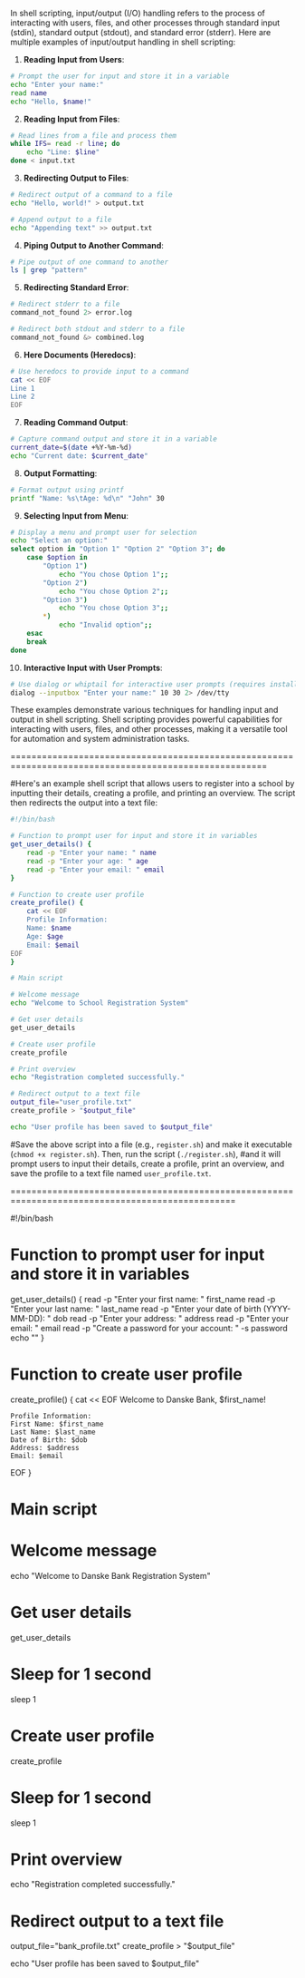 In shell scripting, input/output (I/O) handling refers to the process of interacting with users, files, and other processes through standard input (stdin), standard output (stdout), and standard error (stderr). Here are multiple examples of input/output handling in shell scripting:

1. **Reading Input from Users**:

```bash
# Prompt the user for input and store it in a variable
echo "Enter your name:"
read name
echo "Hello, $name!"
```

2. **Reading Input from Files**:

```bash
# Read lines from a file and process them
while IFS= read -r line; do
    echo "Line: $line"
done < input.txt
```

3. **Redirecting Output to Files**:

```bash
# Redirect output of a command to a file
echo "Hello, world!" > output.txt

# Append output to a file
echo "Appending text" >> output.txt
```

4. **Piping Output to Another Command**:

```bash
# Pipe output of one command to another
ls | grep "pattern"
```

5. **Redirecting Standard Error**:

```bash
# Redirect stderr to a file
command_not_found 2> error.log

# Redirect both stdout and stderr to a file
command_not_found &> combined.log
```

6. **Here Documents (Heredocs)**:

```bash
# Use heredocs to provide input to a command
cat << EOF
Line 1
Line 2
EOF
```

7. **Reading Command Output**:

```bash
# Capture command output and store it in a variable
current_date=$(date +%Y-%m-%d)
echo "Current date: $current_date"
```

8. **Output Formatting**:

```bash
# Format output using printf
printf "Name: %s\tAge: %d\n" "John" 30
```

9. **Selecting Input from Menu**:

```bash
# Display a menu and prompt user for selection
echo "Select an option:"
select option in "Option 1" "Option 2" "Option 3"; do
    case $option in
        "Option 1")
            echo "You chose Option 1";;
        "Option 2")
            echo "You chose Option 2";;
        "Option 3")
            echo "You chose Option 3";;
        *)
            echo "Invalid option";;
    esac
    break
done
```

10. **Interactive Input with User Prompts**:

```bash
# Use dialog or whiptail for interactive user prompts (requires installation)
dialog --inputbox "Enter your name:" 10 30 2> /dev/tty
```

These examples demonstrate various techniques for handling input and output in shell scripting. Shell scripting provides powerful capabilities for interacting with users, files, and other processes, making it a versatile tool for automation and system administration tasks.

=======================================================================================================

#Here's an example shell script that allows users to register into a school by inputting their details, creating a profile, and printing an overview. The script then redirects the output into a text file:

```bash
#!/bin/bash

# Function to prompt user for input and store it in variables
get_user_details() {
    read -p "Enter your name: " name
    read -p "Enter your age: " age
    read -p "Enter your email: " email
}

# Function to create user profile
create_profile() {
    cat << EOF
    Profile Information:
    Name: $name
    Age: $age
    Email: $email
EOF
}

# Main script

# Welcome message
echo "Welcome to School Registration System"

# Get user details
get_user_details

# Create user profile
create_profile

# Print overview
echo "Registration completed successfully."

# Redirect output to a text file
output_file="user_profile.txt"
create_profile > "$output_file"

echo "User profile has been saved to $output_file"
```

#Save the above script into a file (e.g., `register.sh`) and make it executable (`chmod +x register.sh`). Then, run the script (`./register.sh`),
#and it will prompt users to input their details, create a profile, print an overview, and save the profile to a text file named `user_profile.txt`.

=================================================================================================

#!/bin/bash

# Function to prompt user for input and store it in variables
get_user_details() {
    read -p "Enter your first name: " first_name
    read -p "Enter your last name: " last_name
    read -p "Enter your date of birth (YYYY-MM-DD): " dob
    read -p "Enter your address: " address
    read -p "Enter your email: " email
    read -p "Create a password for your account: " -s password
    echo ""
}

# Function to create user profile
create_profile() {
    cat << EOF
    Welcome to Danske Bank, $first_name!

    Profile Information:
    First Name: $first_name
    Last Name: $last_name
    Date of Birth: $dob
    Address: $address
    Email: $email
EOF
}

# Main script

# Welcome message
echo "Welcome to Danske Bank Registration System"

# Get user details
get_user_details

# Sleep for 1 second
sleep 1

# Create user profile
create_profile

# Sleep for 1 second
sleep 1

# Print overview
echo "Registration completed successfully."

# Redirect output to a text file
output_file="bank_profile.txt"
create_profile > "$output_file"

echo "User profile has been saved to $output_file"
